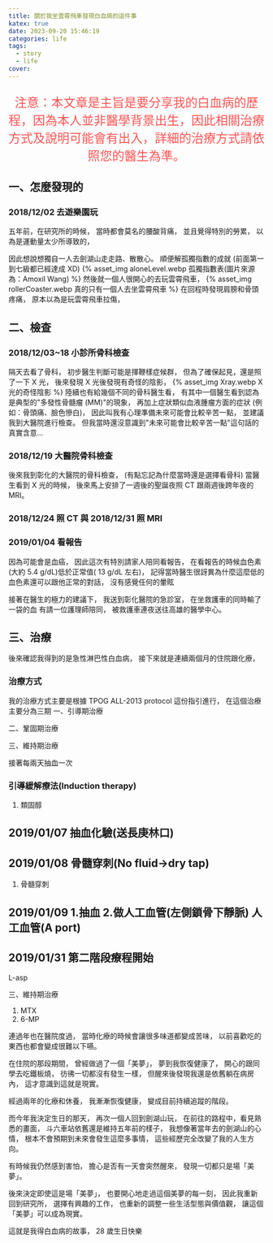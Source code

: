 ```yaml
---
title: 關於我坐雲霄飛車發現白血病的這件事
katex: true
date: 2023-09-20 15:46:19
categories: life
tags:
  - story
  - life
cover: 
---
```


<p style="font-size:1.5rem;color:#f55;text-align:center">
注意：本文章是主旨是要分享我的白血病的歷程，因為本人並非醫學背景出生，因此相關治療方式及說明可能會有出入，詳細的治療方式請依照您的醫生為準。</p>

## 一、怎麼發現的

### 2018/12/02 去遊樂園玩

五年前，在研究所的時候，
當時都會莫名的腰酸背痛，
並且覺得特別的勞累，
以為是運動量太少所導致的，

因此想說想獨自一人去劍湖山走走路、散散心。
順便解孤獨指數的成就 (前面第一到七級都已經達成 XD)
{% asset_img aloneLevel.webp 孤獨指數表(圖片來源為：Amoxil Wang) %}
然後就一個人很開心的去玩雲霄飛車，
{% asset_img rollerCoaster.webp 真的只有一個人去坐雲霄飛車 %}
在回程時發現肩膀和骨頭疼痛，
原本以為是玩雲霄飛車拉傷，

## 二、檢查

### 2018/12/03~18 小診所骨科檢查

隔天去看了骨科，
初步醫生判斷可能是揮鞭樣症候群，
但為了確保起見，還是照了一下 X 光，
後來發現 X 光後發現有奇怪的陰影，
{% asset_img Xray.webp X光的奇怪陰影 %}
陸續也有給幾個不同的骨科醫生看，
有其中一個醫生看到認為是典型的"多發性骨髓瘤 (MM)"的現象，
再加上症狀類似血液腫瘤方面的症狀 (例如：骨頭痛、臉色慘白)，
因此叫我有心理準備未來可能會比較辛苦一點，
並建議我到大醫院進行檢查。
但我當時還沒意識到"未來可能會比較辛苦一點"這句話的真實含意...

### 2018/12/19 大醫院骨科檢查

後來我到彰化的大醫院的骨科檢查， 
(有點忘記為什麼當時還是選擇看骨科)
當醫生看到 X 光的時候，
後來馬上安排了一週後的聖誕夜照 CT 跟兩週後跨年夜的 MRI。

### 2018/12/24 照 CT 與 2018/12/31 照 MRI


### 2019/01/04 看報告

因為可能會是血癌，
因此這次有特別請家人陪同看報告，
在看報告的時候血色素(大約 5.4 g/dL)低於正常值( 13 g/dL 左右)，
記得當時醫生很訝異為什麼這麼低的血色素還可以跟他正常的對話，
沒有感覺任何的暈眩

接著在醫生的極力的建議下，
我送到彰化醫院的急診室，
在坐救護車的同時輸了一袋的血
有請一位護理師陪同，
被救護車連夜送往高雄的醫學中心。

## 三、治療

後來確認我得到的是急性淋巴性白血病，
接下來就是連續兩個月的住院跟化療，

### 治療方式

我的治療方式主要是根據 TPOG ALL-2013 protocol 這份指引進行，
在這個治療主要分為三期
一、引導期治療

二、鞏固期治療

三、維持期治療


接著每兩天抽血一次

### 引導緩解療法(Induction therapy)
1. 類固醇

## 2019/01/07 抽血化驗(送長庚林口)

## 2019/01/08 骨髓穿刺(No fluid->dry tap)

1. 骨髓穿刺

## 2019/01/09 1.抽血 2.做人工血管(左側鎖骨下靜脈) 人工血管(A port)


## 2019/01/31 第二階段療程開始
L-asp

三、維持期治療

1. MTX
2. 6-MP


連過年也在醫院度過，
當時化療的時候會讓很多味道都變成苦味，
以前喜歡吃的東西也都會變成很難以下嚥。

在住院的那段期間，
曾經做過了一個「美夢」，
夢到我恢復健康了，
開心的跟同學去吃鐵板燒，
彷彿一切都沒有發生一樣，
但醒來後發現我還是依舊躺在病房內，
這才意識到這就是現實。

經過兩年的化療和休養，
我漸漸恢復健康，
變成目前持續追蹤的階段。

而今年我決定生日的那天，
再次一個人回到劍湖山玩，
在前往的路程中，看見熟悉的畫面，
斗六車站依舊還是維持五年前的樣子，
我想像著當年去的劍湖山的心情，
根本不會預期到未來會發生這麼多事情，
這些經歷完全改變了我的人生方向。

有時候我仍然感到害怕，
擔心是否有一天會突然醒來，
發現一切都只是場「美夢」。

後來決定即使這是場「美夢」，
也要開心地走過這個美夢的每一刻，
因此我重新回到研究所，
選擇有興趣的工作，
也重新的調整一些生活型態與價值觀，
讓這個「美夢」可以成為現實。

這就是我得白血病的故事，
28 歲生日快樂
